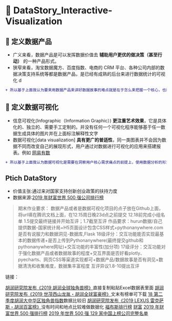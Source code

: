# :whale2: DataStory_Interactive-Visualization 

## :hammer: 定义数据产品

- 广义来看，数据产品是可以发挥数据价值去 **辅助用户更优的做决策（甚至行动）** 的一种产品形式。
- 狭窄来看，淘宝数据魔方、百度指数、电商的 CRM 平台、各种公司内部的数据决策支持系统等都是数据产品，是已经有成熟的后台来进行数据统计的可视化
d
```diff
+ 所以基于上面我认为要来用数据产品来讲好数据故事的难点就是在于怎么来把握一个核心，也就是找到用户的 **真正核心需求、痛点**
```

## :wrench: 定义数据可视化
- 信息可视化(Infographic（Information Graphic）) **更注重艺术效果**，它是具体化的、独立的、需要手工定制的。并没有任何一个可视化程序能够基于任一数据生成具体的图片并在上面标注解释性文字
- 数据可视化[data visualization] **具有更广的普适性**，同一类图表并不会因为数据不同而改变自己的展现形式，用户通过对数据进行可视化的应用来搭建报表。例如 [网易有数](https://youdata.163.com/)

```diff
+ 所以基于上面我认为数据可视化是需要在洞察用户核心需求痛点的前提上，使用数据分析的形式，将数据故事呈现在图表中，并且判断出相关性与其结论，给出合理的建设性意见和解决办法
```

## Ptich DataStory

- 价值主张:通过来对国家支持创新创业政策的扶持力度
- 数据来源:[2019 年财富世界 500 强公司排行榜](http://www.fortunechina.com/fortune500/c/2019-07/22/content_339535.htm)







> 期末作业要求：
数据产品或者是数据可视化项目的点子放在Github上面，将url填在腾讯文档上面，在12.15周日晚23d点之前提交
12.18前完成小组名单
1.5提交最终链接并开始互评；1.7截至互评
作品要求：hurun数据/自己提供数据-国家统计局+H5页面设计包含CSS样式+pythonanywhere.com
是否有说服力和数据洞见-数据库,Flask
18级评分：交互功能能否实现最基本的数据传递+是否上传到Pythonanywhere(最终提交github和pythonanywhere网址)+交互功能的丰富性(加分项)
17级评分：交互功能对于强化数据产品或者数据故事的程度+交互界面是否好看plotly、pyecharts、网页CSS等渠道实现都可+数据产品/数据故事是否有洞见+数据清洗和收集难度，数据集丰富程度
互评异议1.8-10提出互评




链接：

[胡润研究院发布《2019 胡润全球独角兽榜》](http://www.hurun.net/CN/Article/Details?num=E7190250C866)直接复制粘贴Excel数据表里面
[胡润研究院发布《2019 世茂西山龙胤・胡润全球富豪榜》](http://www.hurun.net/CN/Article/Details?num=0C89B7A101E0)文末有榜单可下载
[18 第二季度胡润大中华区独角兽指数](https://www.hurun.net/CN/HuList/Unilist?num=ZUDO23612EaU)数据比较旧
[胡润研究院发布《2019 LEXUS 雷克萨斯・胡润百富榜》](https://www.hurun.net/CN/Article/Details?num=DB69EC68030F)没有时间和地点比较难做数据化
[福布斯排行榜](http://www.forbeschina.com/lists)
[财富](http://www.fortunechina.com/fortune500/node_65.htm)
[2019 年财富世界 500 强排行榜](http://www.fortunechina.com/fortune500/c/2019-07/22/content_339535.htm)
[2019 年世界 500 强 129 家中国上榜公司完整名单](http://www.fortunechina.com/fortune500/c/2019-07/22/content_339537.htm)
